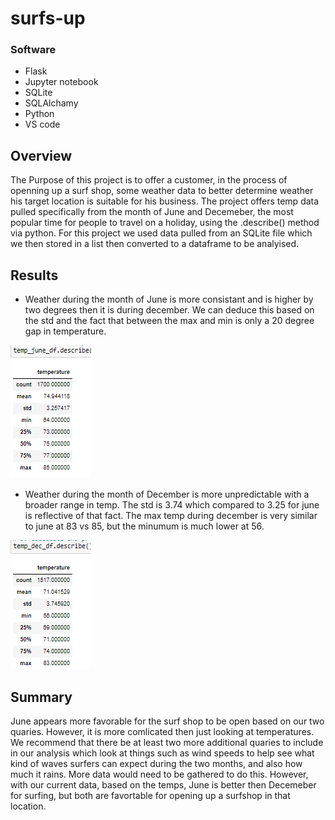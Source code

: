 # surfs-up
### Software
- Flask
- Jupyter notebook
- SQLite
- SQLAlchamy
- Python
- VS code 

## Overview
The Purpose of this project is to offer a customer, in the process of openning up a surf shop, some weather data to better determine weather his target location is suitable for his business. The project offers temp data pulled specifically from the month of June and Decemeber, the most popular time for people to travel on a holiday, using the .describe() method via python. For this project we used data pulled from an SQLite file which we then stored in a list then converted to a dataframe to be analyised. 

## Results
- Weather during the month of June is more consistant and is higher by two degrees then it is during december. We can deduce this based on the std and the fact that between the max and min is only a 20 degree gap in temperature. 

![Fig1.png](https://github.com/Hamza97anh/surfs-up/blob/5cf44ecf0289f3ba54663eb6c878370a3afe5a20/Resources/june%20temp%20chart.PNG)
- Weather during the month of December is more unpredictable with a broader range in temp. The std is 3.74 which compared to 3.25 for june is reflective of that fact. The max temp during december is very similar to june at 83 vs 85, but the minumum is much lower at 56.  


![Fig2.png](https://github.com/Hamza97anh/surfs-up/blob/5cf44ecf0289f3ba54663eb6c878370a3afe5a20/Resources/december%20temp%20chart.PNG)


## Summary

June appears more favorable for the surf shop to be open based on our two quaries. However, it is more comlicated then just looking at temperatures. We recommend that there be at least two more additional quaries to include in our analysis which look at things such as wind speeds to help see what kind of waves surfers can expect during the two months, and also how much it rains. More data would need to be gathered to do this. However, with our current data, based on the temps, June is better then Decemeber for surfing, but both are favortable for opening up a surfshop in that location. 
